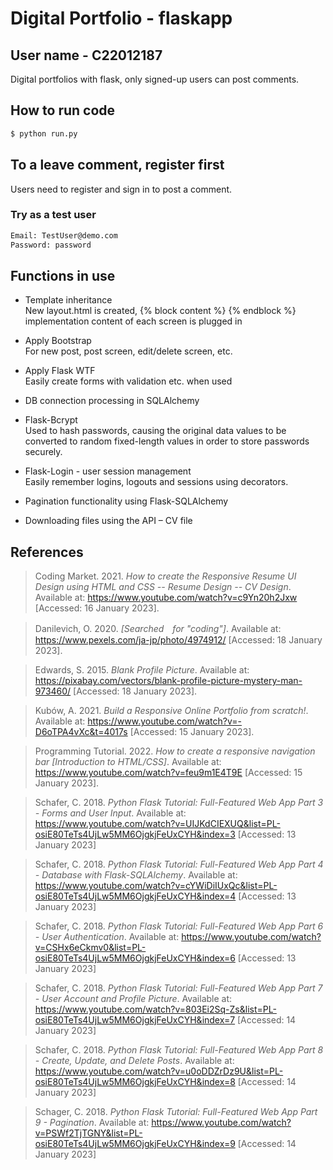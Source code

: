 # Digital Portfolio - flaskapp
## User name - C22012187
Digital portfolios with flask, only signed-up users can post comments.

## How to run code
```bash
$ python run.py
```

## To a leave comment, register first
Users need to register and sign in to post a comment.

### Try as a test user
```bash
Email: TestUser@demo.com
Password: password
```


## Functions in use
- Template inheritance  
New layout.html is created, {% block content %} {% endblock %} implementation content of each screen is plugged in

- Apply Bootstrap  
For new post, post screen, edit/delete screen, etc.

- Apply Flask WTF  
Easily create forms with validation etc. when used

- DB connection processing in SQLAlchemy
- Flask-Bcrypt  
Used to hash passwords, causing the original data values to be converted to random fixed-length values in order to store passwords securely.

- Flask-Login - user session management  
Easily remember logins, logouts and sessions using decorators.

- Pagination functionality using Flask-SQLAlchemy

- Downloading files using the API – CV file


## References

> Coding Market. 2021. *How to create the Responsive Resume UI Design using HTML and CSS -- Resume Design -- CV Design*. Available at: https://www.youtube.com/watch?v=c9Yn20h2Jxw [Accessed: 16 January 2023].

> Danilevich, O. 2020. *[Searched　for "coding"]*. Available at: https://www.pexels.com/ja-jp/photo/4974912/ [Accessed: 18 January 2023].

> Edwards, S. 2015. *Blank Profile Picture*. Available at: https://pixabay.com/vectors/blank-profile-picture-mystery-man-973460/ [Accessed: 18 January 2023].

> Kubów, A. 2021. *Build a Responsive Online Portfolio from scratch!*. Available at: https://www.youtube.com/watch?v=-D6oTPA4vXc&t=4017s [Accessed: 15 January 2023].

> Programming Tutorial. 2022. *How to create a responsive navigation bar [Introduction to HTML/CSS]*. Available at: https://www.youtube.com/watch?v=feu9m1E4T9E [Accessed: 15 January 2023].

> Schafer, C. 2018. *Python Flask Tutorial: Full-Featured Web App Part 3 - Forms and User Input*. Available at: https://www.youtube.com/watch?v=UIJKdCIEXUQ&list=PL-osiE80TeTs4UjLw5MM6OjgkjFeUxCYH&index=3 [Accessed: 13 January 2023]

> Schafer, C. 2018. *Python Flask Tutorial: Full-Featured Web App Part 4 - Database with Flask-SQLAlchemy*. Available at: https://www.youtube.com/watch?v=cYWiDiIUxQc&list=PL-osiE80TeTs4UjLw5MM6OjgkjFeUxCYH&index=4 [Accessed: 13 January 2023]

> Schafer, C. 2018. *Python Flask Tutorial: Full-Featured Web App Part 6 - User Authentication*. Available at: https://www.youtube.com/watch?v=CSHx6eCkmv0&list=PL-osiE80TeTs4UjLw5MM6OjgkjFeUxCYH&index=6 [Accessed: 13 January 2023]

> Schafer, C. 2018. *Python Flask Tutorial: Full-Featured Web App Part 7 - User Account and Profile Picture*. Available at: https://www.youtube.com/watch?v=803Ei2Sq-Zs&list=PL-osiE80TeTs4UjLw5MM6OjgkjFeUxCYH&index=7 [Accessed: 14 January 2023]

> Schafer, C. 2018. *Python Flask Tutorial: Full-Featured Web App Part 8 - Create, Update, and Delete Posts*. Available at: https://www.youtube.com/watch?v=u0oDDZrDz9U&list=PL-osiE80TeTs4UjLw5MM6OjgkjFeUxCYH&index=8 [Accessed: 14 January 2023]

> Schager, C. 2018. *Python Flask Tutorial: Full-Featured Web App Part 9 - Pagination*. Available at: https://www.youtube.com/watch?v=PSWf2TjTGNY&list=PL-osiE80TeTs4UjLw5MM6OjgkjFeUxCYH&index=9 [Accessed: 14 January 2023]



<!-- 
Surname, INITIAL(S). Year. Title of image. [Online]. [Date accessed]. Available from: URL -->